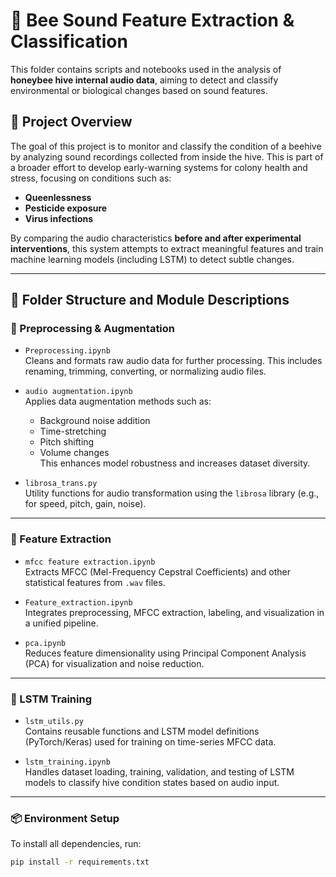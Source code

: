 # 🐝 Bee Sound Feature Extraction & Classification

This folder contains scripts and notebooks used in the analysis of **honeybee hive internal audio data**, aiming to detect and classify environmental or biological changes based on sound features. 

## 🎯 Project Overview

The goal of this project is to monitor and classify the condition of a beehive by analyzing sound recordings collected from inside the hive. This is part of a broader effort to develop early-warning systems for colony health and stress, focusing on conditions such as:

- **Queenlessness**
- **Pesticide exposure**
- **Virus infections**

By comparing the audio characteristics **before and after experimental interventions**, this system attempts to extract meaningful features and train machine learning models (including LSTM) to detect subtle changes.

---

## 🧱 Folder Structure and Module Descriptions

### 🔹 Preprocessing & Augmentation

- `Preprocessing.ipynb`  
  Cleans and formats raw audio data for further processing. This includes renaming, trimming, converting, or normalizing audio files.

- `audio augmentation.ipynb`  
  Applies data augmentation methods such as:
  - Background noise addition
  - Time-stretching
  - Pitch shifting
  - Volume changes  
  This enhances model robustness and increases dataset diversity.

- `librosa_trans.py`  
  Utility functions for audio transformation using the `librosa` library (e.g., for speed, pitch, gain, noise).

---

### 🔹 Feature Extraction

- `mfcc feature extraction.ipynb`  
  Extracts MFCC (Mel-Frequency Cepstral Coefficients) and other statistical features from `.wav` files.

- `Feature_extraction.ipynb`  
  Integrates preprocessing, MFCC extraction, labeling, and visualization in a unified pipeline.

- `pca.ipynb`  
  Reduces feature dimensionality using Principal Component Analysis (PCA) for visualization and noise reduction.

---

### 🔹 LSTM Training

- `lstm_utils.py`  
  Contains reusable functions and LSTM model definitions (PyTorch/Keras) used for training on time-series MFCC data.

- `lstm_training.ipynb`  
  Handles dataset loading, training, validation, and testing of LSTM models to classify hive condition states based on audio input.

---

### 📦 Environment Setup

To install all dependencies, run:

```bash
pip install -r requirements.txt
